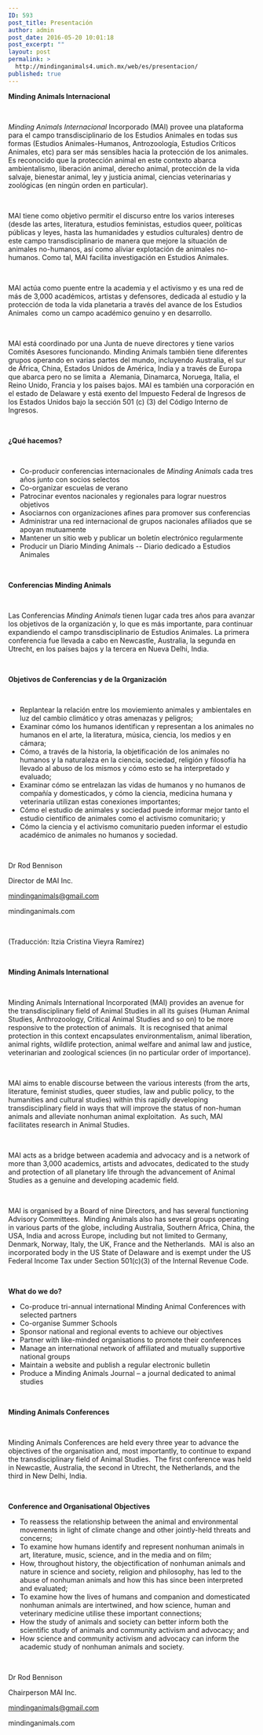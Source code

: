 ```yaml
---
ID: 593
post_title: Presentación
author: admin
post_date: 2016-05-20 10:01:18
post_excerpt: ""
layout: post
permalink: >
  http://mindinganimals4.umich.mx/web/es/presentacion/
published: true
---
```

<b>Minding Animals Internacional</b>

&nbsp;

<i><span style="font-weight: 400;">Minding Animals Internacional</span></i><span style="font-weight: 400;"> Incorporado (MAI) provee una plataforma para el campo transdisciplinario de los Estudios Animales en todas sus formas (Estudios Animales-Humanos, Antrozoología, Estudios Críticos Animales, etc) para ser más sensibles hacia la protección de los animales. Es reconocido que la protección animal en este contexto abarca ambientalismo, liberación animal, derecho animal, protección de la vida salvaje, bienestar animal, ley y justicia animal, ciencias veterinarias y zoológicas (en ningún orden en particular). </span>

&nbsp;

<span style="font-weight: 400;">MAI tiene como objetivo permitir el discurso entre los varios intereses (desde las artes, literatura, estudios feministas, estudios queer, políticas públicas y leyes, hasta las humanidades y estudios culturales) dentro de este campo transdisciplinario de manera que mejore la situación de animales no-humanos, así como aliviar explotación de animales no-humanos. Como tal, MAI facilita investigación en Estudios Animales. </span>

&nbsp;

<span style="font-weight: 400;">MAI actúa como puente entre la academia y el activismo y es una red de más de 3,000 académicos, artistas y defensores, dedicada al estudio y la protección de toda la vida planetaria a través del avance de los Estudios Animales  como un campo académico genuino y en desarrollo. </span>

&nbsp;

<span style="font-weight: 400;">MAI está coordinado por una Junta de nueve directores y tiene varios Comités Asesores funcionando. Minding Animals también tiene diferentes grupos operando en varias partes del mundo, incluyendo Australia, el sur de África, China, Estados Unidos de América, India y a través de Europa que abarca pero no se limita a  Alemania, Dinamarca, Noruega, Italia, el Reino Unido, Francia y los países bajos. MAI es también una corporación en el estado de Delaware y está exento del Impuesto Federal de Ingresos de los Estados Unidos bajo la sección 501 (c) (3) del Código Interno de Ingresos. </span>

&nbsp;

<b>¿Qué hacemos?</b>

&nbsp;
<ul>
 	<li style="font-weight: 400;"><span style="font-weight: 400;">Co-producir conferencias internacionales de </span><i><span style="font-weight: 400;">Minding Animals</span></i><span style="font-weight: 400;"> cada tres años junto con socios selectos </span></li>
 	<li style="font-weight: 400;"><span style="font-weight: 400;">Co-organizar escuelas de verano</span></li>
 	<li style="font-weight: 400;"><span style="font-weight: 400;">Patrocinar eventos nacionales y regionales para lograr nuestros objetivos</span></li>
 	<li style="font-weight: 400;"><span style="font-weight: 400;">Asociarnos con organizaciones afines para promover sus conferencias</span></li>
 	<li style="font-weight: 400;"><span style="font-weight: 400;">Administrar una red internacional de grupos nacionales afiliados que se apoyan mutuamente</span></li>
 	<li style="font-weight: 400;"><span style="font-weight: 400;">Mantener un sitio web y publicar un boletín electrónico regularmente</span></li>
 	<li style="font-weight: 400;"><span style="font-weight: 400;">Producir un Diario Minding Animals -- Diario dedicado a Estudios Animales</span></li>
</ul>
&nbsp;

<b>Conferencias Minding Animals</b>

&nbsp;

<span style="font-weight: 400;">Las Conferencias </span><i><span style="font-weight: 400;">Minding Animals</span></i><span style="font-weight: 400;"> tienen lugar cada tres años para avanzar los objetivos de la organización y, lo que es más importante, para continuar expandiendo el campo transdisciplinario de Estudios Animales. La primera conferencia fue llevada a cabo en Newcastle, Australia, la segunda en Utrecht, en los países bajos y la tercera en Nueva Delhi, India.</span>

&nbsp;

<b>Objetivos de Conferencias y de la Organización</b>

&nbsp;
<ul>
 	<li style="font-weight: 400;"><span style="font-weight: 400;">Replantear la relación entre los moviemiento animales y ambientales en luz del cambio climático y otras amenazas y peligros;</span></li>
 	<li style="font-weight: 400;"><span style="font-weight: 400;">Examinar cómo los humanos identifican y representan a los animales no humanos en el arte, la literatura, música, ciencia, los medios y en cámara;</span></li>
 	<li style="font-weight: 400;"><span style="font-weight: 400;">Cómo, a través de la historia, la objetificación de los animales no humanos y la naturaleza en la ciencia, sociedad, religión y filosofía ha llevado al abuso de los mismos y cómo esto se ha interpretado y evaluado;</span></li>
 	<li style="font-weight: 400;"><span style="font-weight: 400;">Examinar cómo se entrelazan las vidas de humanos y no humanos de compañía y domesticados, y cómo la ciencia, medicina humana y veterinaria utilizan estas conexiones importantes;</span></li>
 	<li style="font-weight: 400;"><span style="font-weight: 400;">Cómo el estudio de animales y sociedad puede informar mejor tanto el estudio científico de animales como el activismo comunitario; y</span></li>
 	<li style="font-weight: 400;"><span style="font-weight: 400;">Cómo la ciencia y el activismo comunitario pueden informar el estudio académico de animales no humanos y sociedad.</span></li>
</ul>
&nbsp;

<span style="font-weight: 400;">Dr Rod Bennison</span>

<span style="font-weight: 400;">Director de MAI Inc.</span>

<span style="font-weight: 400;">mindinganimals@gmail.com</span>

<span style="font-weight: 400;">mindinganimals.com</span>

&nbsp;

<span style="font-weight: 400;">(Traducción: Itzia Cristina Vieyra Ramírez)</span>

&nbsp;

<b>Minding Animals International</b>

&nbsp;

<span style="font-weight: 400;">Minding Animals International Incorporated (MAI) provides an avenue for the transdisciplinary field of Animal Studies in all its guises (Human Animal Studies, Anthrozoology, Critical Animal Studies and so on) to be more responsive to the protection of animals.  It is recognised that animal protection in this context encapsulates environmentalism, animal liberation, animal rights, wildlife protection, animal welfare and animal law and justice, veterinarian and zoological sciences (in no particular order of importance).</span>

&nbsp;

<span style="font-weight: 400;">MAI aims to enable discourse between the various interests (from the arts, literature, feminist studies, queer studies, law and public policy, to the humanities and cultural studies) within this rapidly developing transdisciplinary field in ways that will improve the status of non-human animals and alleviate nonhuman animal exploitation.  As such, MAI facilitates research in Animal Studies.</span>

&nbsp;

<span style="font-weight: 400;">MAI acts as a bridge between academia and advocacy and is a network of more than 3,000 academics, artists and advocates, dedicated to the study and protection of all planetary life through the advancement of Animal Studies as a genuine and developing academic field.</span>

&nbsp;

<span style="font-weight: 400;">MAI is organised by a Board of nine Directors, and has several functioning Advisory Committees.  Minding Animals also has several groups operating in various parts of the globe, including Australia, Southern Africa, China, the USA, India and across Europe, including but not limited to Germany, Denmark, Norway, Italy, the UK, France and the Netherlands.  MAI is also an incorporated body in the US State of Delaware and is exempt under the US Federal Income Tax under Section 501(c)(3) of the Internal Revenue Code.</span>

&nbsp;

<b>What do we do?</b>
<ul>
 	<li style="font-weight: 400;"><span style="font-weight: 400;">Co-produce tri-annual international Minding Animal Conferences with selected partners</span></li>
 	<li style="font-weight: 400;"><span style="font-weight: 400;">Co-organise Summer Schools</span></li>
 	<li style="font-weight: 400;"><span style="font-weight: 400;">Sponsor national and regional events to achieve our objectives</span></li>
 	<li style="font-weight: 400;"><span style="font-weight: 400;">Partner with like-minded organisations to promote their conferences</span></li>
 	<li style="font-weight: 400;"><span style="font-weight: 400;">Manage an international network of affiliated and mutually supportive national groups</span></li>
 	<li style="font-weight: 400;"><span style="font-weight: 400;">Maintain a website and publish a regular electronic bulletin</span></li>
 	<li style="font-weight: 400;"><span style="font-weight: 400;">Produce a Minding Animals Journal – a journal dedicated to animal studies</span></li>
</ul>
&nbsp;

<b>Minding Animals Conferences</b>

&nbsp;

<span style="font-weight: 400;">Minding Animals Conferences are held every three year to advance the objectives of the organisation and, most importantly, to continue to expand the transdisciplinary field of Animal Studies.  The first conference was held in Newcastle, Australia, the second in Utrecht, the Netherlands, and the third in New Delhi, India.</span>

&nbsp;

<b>Conference and Organisational Objectives</b>
<ul>
 	<li style="font-weight: 400;"><span style="font-weight: 400;">To reassess the relationship between the animal and environmental movements in light of climate change and other jointly-held threats and concerns;</span></li>
 	<li style="font-weight: 400;"><span style="font-weight: 400;">To examine how humans identify and represent nonhuman animals in art, literature, music, science, and in the media and on film;</span></li>
 	<li style="font-weight: 400;"><span style="font-weight: 400;">How, throughout history, the objectification of nonhuman animals and nature in science and society, religion and philosophy, has led to the abuse of nonhuman animals and how this has since been interpreted and evaluated;</span></li>
 	<li style="font-weight: 400;"><span style="font-weight: 400;">To examine how the lives of humans and companion and domesticated nonhuman animals are intertwined, and how science, human and veterinary medicine utilise these important connections;</span></li>
 	<li style="font-weight: 400;"><span style="font-weight: 400;">How the study of animals and society can better inform both the scientific study of animals and community activism and advocacy; and</span></li>
 	<li style="font-weight: 400;"><span style="font-weight: 400;">How science and community activism and advocacy can inform the academic study of nonhuman animals and society.</span></li>
</ul>
&nbsp;

<span style="font-weight: 400;">Dr Rod Bennison</span>

<span style="font-weight: 400;">Chairperson MAI Inc.</span>

<span style="font-weight: 400;">mindinganimals@gmail.com</span>

<span style="font-weight: 400;">mindinganimals.com</span>